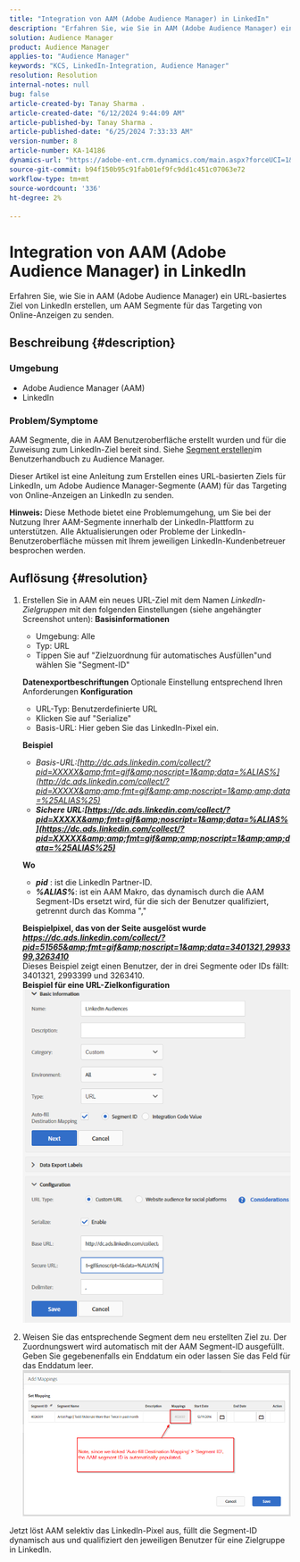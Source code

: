 ```yaml
---
title: "Integration von AAM (Adobe Audience Manager) in LinkedIn"
description: "Erfahren Sie, wie Sie in AAM (Adobe Audience Manager) ein URL-basiertes Ziel von LinkedIn erstellen, um AAM Segmente für das Targeting von Online-Anzeigen zu senden."
solution: Audience Manager
product: Audience Manager
applies-to: "Audience Manager"
keywords: "KCS, LinkedIn-Integration, Audience Manager"
resolution: Resolution
internal-notes: null
bug: false
article-created-by: Tanay Sharma .
article-created-date: "6/12/2024 9:44:09 AM"
article-published-by: Tanay Sharma .
article-published-date: "6/25/2024 7:33:33 AM"
version-number: 8
article-number: KA-14186
dynamics-url: "https://adobe-ent.crm.dynamics.com/main.aspx?forceUCI=1&pagetype=entityrecord&etn=knowledgearticle&id=c8ad6e4b-a028-ef11-840b-6045bd0065b6"
source-git-commit: b94f150b95c91fab01ef9fc9dd1c451c07063e72
workflow-type: tm+mt
source-wordcount: '336'
ht-degree: 2%

---
```


# Integration von AAM (Adobe Audience Manager) in LinkedIn


Erfahren Sie, wie Sie in AAM (Adobe Audience Manager) ein URL-basiertes Ziel von LinkedIn erstellen, um AAM Segmente für das Targeting von Online-Anzeigen zu senden.

## Beschreibung {#description}


### Umgebung

- Adobe Audience Manager (AAM)
- LinkedIn


### Problem/Symptome

AAM Segmente, die in AAM Benutzeroberfläche erstellt wurden und für die Zuweisung zum LinkedIn-Ziel bereit sind. Siehe [Segment erstellen](https://experienceleague.adobe.com/docs/audience-manager/user-guide/features/segments/segment-builder.html#create-segment)im Benutzerhandbuch zu Audience Manager.

Dieser Artikel ist eine Anleitung zum Erstellen eines URL-basierten Ziels für LinkedIn, um Adobe Audience Manager-Segmente (AAM) für das Targeting von Online-Anzeigen an LinkedIn zu senden.

<b>Hinweis:</b> Diese Methode bietet eine Problemumgehung, um Sie bei der Nutzung Ihrer AAM-Segmente innerhalb der LinkedIn-Plattform zu unterstützen. Alle Aktualisierungen oder Probleme der LinkedIn-Benutzeroberfläche müssen mit Ihrem jeweiligen LinkedIn-Kundenbetreuer besprochen werden.


## Auflösung {#resolution}


1. Erstellen Sie in AAM ein neues URL-Ziel mit dem Namen *LinkedIn-Zielgruppen* mit den folgenden Einstellungen (siehe angehängter Screenshot unten):
   <b>Basisinformationen </b>

   - Umgebung: Alle
   - Typ: URL
   - Tippen Sie auf &quot;Zielzuordnung für automatisches Ausfüllen&quot;und wählen Sie &quot;Segment-ID&quot;

   <b>Datenexportbeschriftungen</b>
Optionale Einstellung entsprechend Ihren Anforderungen
   <b>Konfiguration</b>

   - URL-Typ: Benutzerdefinierte URL
   - Klicken Sie auf &quot;Serialize&quot;
   - Basis-URL: Hier geben Sie das LinkedIn-Pixel ein.

   <b>Beispiel</b>

   - *Basis-URL:<b></b>[http://dc.ads.linkedin.com/collect/?pid=XXXXX&amp;fmt=gif&amp;noscript=1&amp;data=%ALIAS%](http://dc.ads.linkedin.com/collect/?pid=XXXXX&amp;amp;fmt=gif&amp;amp;noscript=1&amp;amp;data=%25ALIAS%25)<b>*
   - *Sichere URL:</b><b>[https://dc.ads.linkedin.com/collect/?pid=XXXXX&amp;fmt=gif&amp;noscript=1&amp;data=%ALIAS%](https://dc.ads.linkedin.com/collect/?pid=XXXXX&amp;amp;fmt=gif&amp;amp;noscript=1&amp;amp;data=%25ALIAS%25)</b>*

   <b>Wo</b>

   - <b>*pid</b>* : ist die LinkedIn Partner-ID.
   - <b>*%ALIAS%</b>*: ist ein AAM Makro, das dynamisch durch die AAM Segment-IDs ersetzt wird, für die sich der Benutzer qualifiziert, getrennt durch das Komma &quot;,&quot;

   <b>Beispielpixel, das von der Seite ausgelöst wurde</b>
 <br>    <u><b><em><a href="https://dc.ads.linkedin.com/collect/?pid=51565&amp;fmt=gif&amp;noscript=1&amp;data=%25ALIAS%25" style="color:#0563c1; text-decoration:underline">https://dc.ads.linkedin.com/collect/?pid=51565&amp;fmt=gif&amp;noscript=1&amp;data=3401321,2993399,3263410</a></em></b></u>
 <br>    Dieses Beispiel zeigt einen Benutzer, der in drei Segmente oder IDs fällt: 3401321, 2993399 und 3263410.
 <br>    <b>Beispiel für eine URL-Zielkonfiguration</b>
   ![](assets/7ded78d7-a028-ef11-840b-6045bd0065b6.png)
2. Weisen Sie das entsprechende Segment dem neu erstellten Ziel zu. Der Zuordnungswert wird automatisch mit der AAM Segment-ID ausgefüllt.
Geben Sie gegebenenfalls ein Enddatum ein oder lassen Sie das Feld für das Enddatum leer.
   ![](assets/c38fd9f6-a028-ef11-840b-6045bd0065b6.png)


Jetzt löst AAM selektiv das LinkedIn-Pixel aus, füllt die Segment-ID dynamisch aus und qualifiziert den jeweiligen Benutzer für eine Zielgruppe in LinkedIn.
